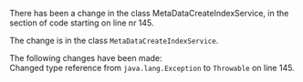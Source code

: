 There has been a change in the class MetaDataCreateIndexService, in the section of code starting on line nr 145.
  
The change is in the class ```MetaDataCreateIndexService```.
  
The following changes have been made:  
Changed type reference from ```java.lang.Exception``` to ```Throwable``` on line 145.  
